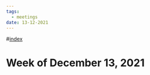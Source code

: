 ```yaml
---
tags:
  - meetings
date: 13-12-2021
---
```

#[index](notes/general-circle/old-gc-meetings/index.md) 
# Week of December 13, 2021
